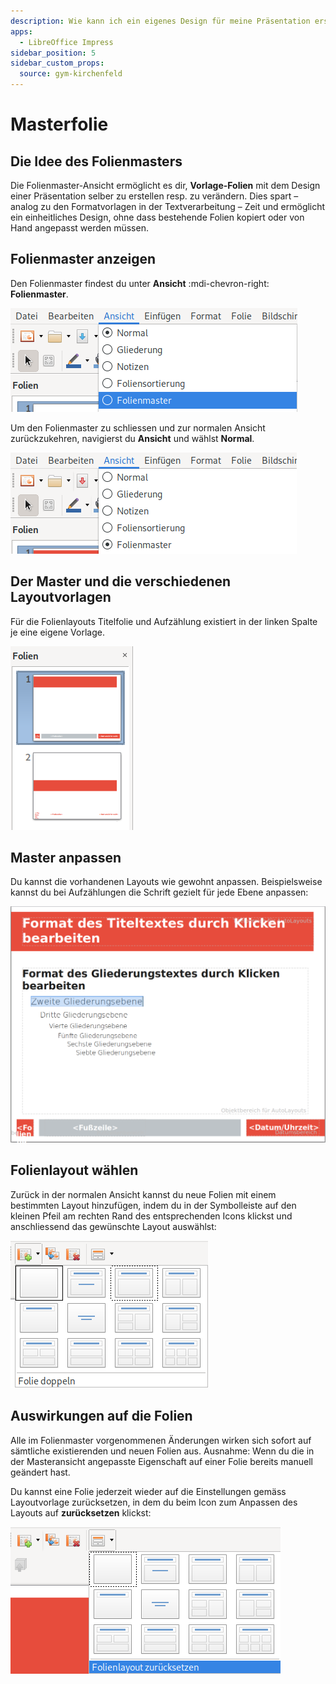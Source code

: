 ```yaml
---
description: Wie kann ich ein eigenes Design für meine Präsentation erstellen?
apps:
  - LibreOffice Impress
sidebar_position: 5
sidebar_custom_props:
  source: gym-kirchenfeld
---
```


# Masterfolie



## Die Idee des Folienmasters
Die Folienmaster-Ansicht ermöglicht es dir, **Vorlage-Folien** mit dem Design einer Präsentation selber zu erstellen resp. zu verändern. Dies spart – analog zu den Formatvorlagen in der Textverarbeitung – Zeit und ermöglicht ein einheitliches Design, ohne dass bestehende Folien kopiert oder von Hand angepasst werden müssen.


## Folienmaster anzeigen
Den Folienmaster findest du unter __Ansicht__ :mdi-chevron-right: __Folienmaster__.

![](./images/folienmaster-anzeigen.lo.png)

Um den Folienmaster zu schliessen und zur normalen Ansicht zurückzukehren, navigierst du __Ansicht__ und wählst __Normal__.

![](./images/folienmaster-schliessen.lo.png)


## Der Master und die verschiedenen Layoutvorlagen
Für die Folienlayouts Titelfolie und Aufzählung existiert in der linken Spalte je eine eigene Vorlage.

![](./images/verschiedene-layoutvorlagen.lo.png)


## Master anpassen
Du kannst die vorhandenen Layouts wie gewohnt anpassen. Beispielsweise kannst du bei Aufzählungen die Schrift gezielt für jede Ebene anpassen:

![](./images/master-anpassen.lo.png)


## Folienlayout wählen
Zurück in der normalen Ansicht kannst du neue Folien mit einem bestimmten Layout hinzufügen, indem du in der Symbolleiste auf den kleinen Pfeil am rechten Rand des entsprechenden Icons klickst und anschliessend das gewünschte Layout auswählst:

![](./images/layout-waehlen.lo.png)


## Auswirkungen auf die Folien
Alle im Folienmaster vorgenommenen Änderungen wirken sich sofort auf sämtliche existierenden und neuen Folien aus. Ausnahme: Wenn du die in der Masteransicht angepasste Eigenschaft auf einer Folie bereits manuell geändert hast.

Du kannst eine Folie jederzeit wieder auf die Einstellungen gemäss Layoutvorlage zurücksetzen, in dem du beim Icon zum Anpassen des Layouts auf __zurücksetzen__ klickst:

![](./images/layout-zuruecksetzen.lo.png)
